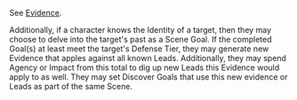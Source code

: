 See [Evidence](https://github.com/LittleKingsguard/Eternity-Core/blob/d68a05997db9e2fb0771dd0b17dd2345b67dfdfc/ResolutionEngine/Conflict/Investigate/Evidence.md).

Additionally, if a character knows the Identity of a target, then they may choose to delve into the target's past as a Scene Goal. If the completed Goal(s) at least meet the target's Defense Tier, they may generate new Evidence that apples against all known Leads. Additionally, they may spend Agency or Impact from this total to dig up new Leads this Evidence would apply to as well. They may set Discover Goals that use this new evidence or Leads as part of the same Scene.